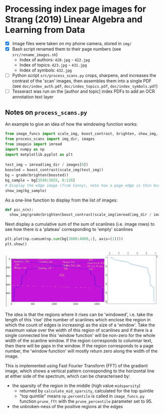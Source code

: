 # Processing index page images for Strang (2019) Linear Algebra and Learning from Data

- [x] Image files were taken on my phone camera, stored in `img/`
- [x] Bash script renamed them to their page numbers (see `src/rename_images.sh`)
  - Index of authors: `420.jpg` - `422.jpg`
  - Index of topics:  `423.jpg` - `431.jpg`
  - Index of symbols: `432.jpg`
- [ ] Python script `src/process_scans.py` crops, sharpens, and increases
  the contrast of the 'scan' images, then assembles them into a single PDF
  (see `doc/index_auth.pdf`, `doc/index_topics.pdf`, `doc/index_symbols.pdf`)
- [ ] Tesseract was run on the [author and topic] index PDFs to add an OCR annotation
  text layer

## Notes on `process_scans.py`

An example to give an idea of how the windowing function works:

```python
from image_funcs import scale_img, boost_contrast, brighten, show_img, grade
from process_scans import img_dir, images
from imageio import imread
import numpy as np
import matplotlib.pyplot as plt

test_img = imread(img_dir / images[0])
boosted = boost_contrast(scale_img(test_img))
bg = grade(brighten(boosted))
bg_sample = bg[3540:3655, 0:120]
# Display the edge image (from Canny), note how a page edge is thin but not flat
show_img(bg_sample)
```

As a one-line function to display from the list of images:

```python
def pic_n(n):
  show_img(grade(brighten(boost_contrast(scale_img(imread(img_dir / images[n])[3000:,:]))))
```

Next display a cumulative sum of the sum of scanlines (i.e. image rows)
to see how there is a 'plateau' corresponding to 'empty' scanlines

```python
plt.plot(np.cumsum(np.sum(bg[3000:4000,:], axis=(1))))
plt.show()
```

![](img/documentation/index-page-scanline-cumulative-plot.png)

The idea is that the regions where it rises can be 'windowed', i.e. take
the length of this 'rise' (the number of scanlines which enclose the region
in which the count of edges is increasing) as the size of a 'window'. Take
the maximum value over the width of this region of scanlines and if there is
a single connected line this 'window function' will be non-zero for the whole
width of the scanline window. If the region corresponds to columnar text, then
there will be gaps in the window. If the region corresponds to a page number,
the 'window function' will mostly return zero along the width of the image.

This is implemented using Fast Fourier Transform (FFT) of the gradient image,
which shows a vertical pattern corresponding to the horizontal line at either
side of the spectrum, which can be characterised by:
- the sparsity of the region in the middle (high value `midsparsity`)
  - returned by `calculate_mid_sparsity`, calculated for the top quintile
  - "top quintile" means `np.percentile` is called in `image_funcs.py`
    function `prune_fft` with the `prune_percentile` parameter set to 95.
- the unbroken-ness of the positive regions at the edges
